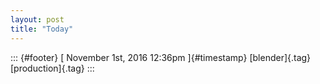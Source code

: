 ```yaml
---
layout: post
title: "Today"
---
```



::: {#footer}
[ November 1st, 2016 12:36pm ]{#timestamp} [blender]{.tag}
[production]{.tag}
:::
